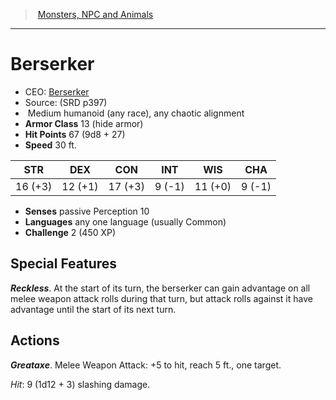 ﻿---
!MonsterItem
Family: MonsterVO
Type: humanoid (any race)
Size: Medium
Alignment: any chaotic alignment
ArmorClass: 13 (hide armor)
HitPoints: 67 (9d8 + 27)
Speed: 30 ft.
Strength: 16 (+3)
Dexterity: 12 (+1)
Constitution: 17 (+3)
Intelligence: ' 9 (-1)'
Wisdom: 11 (+0)
Charisma: ' 9 (-1)'
Senses: passive Perception 10
Languages: any one language (usually Common)
Challenge: 2 (450 XP)
Id: monsters_vo.md#berserker
ParentLink: monsters_vo.md#monsters-npc-and-animals
Name: Berserker
ParentName: Monsters, NPC and Animals
NameLevel: 1
AltName: '[Berserker](hd_monsters_berserker.md)'
Source: (SRD p397)
Attributes: {}
AttributesDictionary: >+
  {}

---
> [Monsters, NPC and Animals](srd_monsters.md)

---

# Berserker

- CEO: [Berserker](hd_monsters_berserker.md)
- Source: (SRD p397)
-  Medium humanoid (any race), any chaotic alignment
- **Armor Class** 13 (hide armor)
- **Hit Points** 67 (9d8 + 27)
- **Speed** 30 ft.

|STR|DEX|CON|INT|WIS|CHA|
|---|---|---|---|---|---|
|16 (+3)|12 (+1)|17 (+3)| 9 (-1)|11 (+0)| 9 (-1)|

- **Senses** passive Perception 10
- **Languages** any one language (usually Common)
- **Challenge** 2 (450 XP)

## Special Features

**_Reckless_**. At the start of its turn, the berserker can gain advantage on all melee weapon attack rolls during that turn, but attack rolls against it have advantage until the start of its next turn.

## Actions

**_Greataxe_**. Melee Weapon Attack: +5 to hit, reach 5 ft., one target.

_Hit_: 9 (1d12 + 3) slashing damage.

